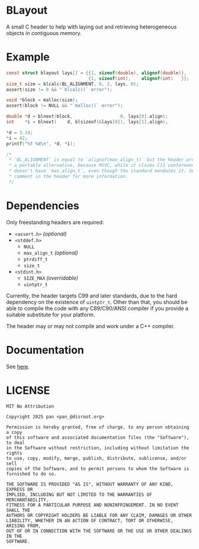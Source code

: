 <!-- Copyright 2025, pan (pan_@disroot.org) -->
<!-- SPDX-License-Identifier: MIT-0 -->
# BLayout

A small C header to help with laying out and retrieving heterogeneous objects in contiguous memory.

# Example
```c
const struct blayout lays[] = {{1, sizeof(double), alignof(double)},
                               {1, sizeof(int),    alignof(int)   }};
size_t size = blcalc(BL_ALIGNMENT, 0, 2, lays, 0);
assert(size != 0 && "`blcalc()` error");

void *block = malloc(size);
assert(block != NULL && "`malloc()` error");

double *d = blnext(block,                  0, lays[0].align);
int    *i = blnext(    d, blsizeof(&lays[0]), lays[1].align);

*d = 3.14;
*i = 42;
printf("%f %d\n", *d, *i);

/*
 * `BL_ALIGNMENT` is equal to `alignof(max_align_t)` but the header provides
 * a portable alternative, because MSVC, while it claims C11 conformance,
 * doesn't have `max_align_t`, even though the standard mandates it. See
 * comment in the header for more information.
 */
```

# Dependencies
Only freestanding headers are required:

* `<assert.h>` _(optional)_
* `<stddef.h>`
  - `NULL`
  - `max_align_t` _(optional)_
  - `ptrdiff_t`
  - `size_t`
* `<stdint.h>`
  - `SIZE_MAX` _(overridable)_
  - `uintptr_t`

Currently, the header targets C99 and later standards, due to the hard dependency on the existence of `uintptr_t`. Other than that, you should be able to compile the code with any C89/C90/ANSI compiler if you provide a suitable substitute for your platform.

The header may or may not compile and work under a C++ compiler.

# Documentation
See [here](docs/DOCS.md).

# LICENSE
```
MIT No Attribution

Copyright 2025 pan <pan_@disroot.org>

Permission is hereby granted, free of charge, to any person obtaining a copy
of this software and associated documentation files (the "Software"), to deal
in the Software without restriction, including without limitation the rights
to use, copy, modify, merge, publish, distribute, sublicense, and/or sell
copies of the Software, and to permit persons to whom the Software is
furnished to do so.

THE SOFTWARE IS PROVIDED "AS IS", WITHOUT WARRANTY OF ANY KIND, EXPRESS OR
IMPLIED, INCLUDING BUT NOT LIMITED TO THE WARRANTIES OF MERCHANTABILITY,
FITNESS FOR A PARTICULAR PURPOSE AND NONINFRINGEMENT. IN NO EVENT SHALL THE
AUTHORS OR COPYRIGHT HOLDERS BE LIABLE FOR ANY CLAIM, DAMAGES OR OTHER
LIABILITY, WHETHER IN AN ACTION OF CONTRACT, TORT OR OTHERWISE, ARISING FROM,
OUT OF OR IN CONNECTION WITH THE SOFTWARE OR THE USE OR OTHER DEALINGS IN THE
SOFTWARE.
```
